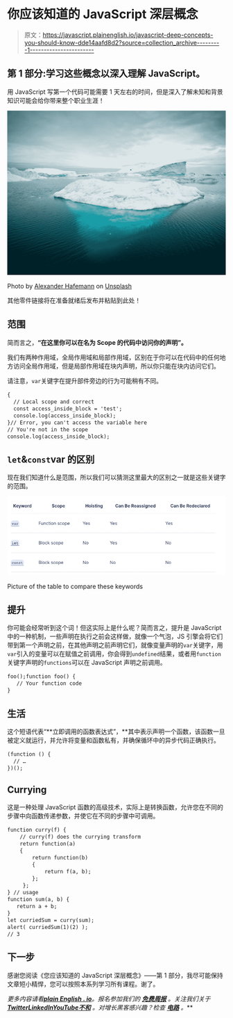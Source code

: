 # 你应该知道的 JavaScript 深层概念

> 原文：<https://javascript.plainenglish.io/javascript-deep-concepts-you-should-know-dde14aafd8d2?source=collection_archive---------1----------------------->

## 第 1 部分:学习这些概念以深入理解 JavaScript。

用 JavaScript 写第一个代码可能需要 1 天左右的时间，但是深入了解未知和背景知识可能会给你带来整个职业生涯！

![](img/21d084db8b4eb8da5b5a1cd711cc4244.png)

Photo by [Alexander Hafemann](https://unsplash.com/@mlenny?utm_source=medium&utm_medium=referral) on [Unsplash](https://unsplash.com?utm_source=medium&utm_medium=referral)

其他零件链接将在准备就绪后发布并粘贴到此处！

## 范围

简而言之，**“在这里你可以在名为 Scope 的代码中访问你的声明”。**

我们有两种作用域，全局作用域和局部作用域，区别在于你可以在代码中的任何地方访问全局作用域，但是局部作用域在块内声明，所以你只能在块内访问它们。

请注意，`var`关键字在提升部件旁边的行为可能稍有不同。

```
{
  // Local scope and correct
  const access_inside_block = 'test';
  console.log(access_inside_block);
}// Error, you can't access the variable here 
// You're not in the scope 
console.log(access_inside_block);
```

## `let`&`const`var 的区别

现在我们知道什么是范围，所以我们可以猜测这里最大的区别之一就是这些关键字的范围。

![](img/3da48fb76dba8f62ee8ad510a6090263.png)

Picture of the table to compare these keywords

## 提升

你可能会经常听到这个词！但这实际上是什么呢？简而言之，提升是 JavaScript 中的一种机制，一些声明在执行之前会这样做，就像一个气泡，JS 引擎会将它们带到第一个声明之前，在其他声明之前声明它们，就像变量声明的`var`关键字，用`var`引入的变量可以在赋值之前调用，你会得到`undefined`结果，或者用`function`关键字声明的`functions`可以在 JavaScript 声明之前调用。

```
foo();function foo() {
   // Your function code
}
```

## 生活

这个短语代表“**立即调用的函数表达式”，**其中表示声明一个函数，该函数一旦被定义就运行，并允许将变量和函数私有，并确保循环中的异步代码正确执行。

```
(function () {
  // …
})();
```

## Currying

这是一种处理 JavaScript 函数的高级技术，实际上是转换函数，允许您在不同的步骤中向函数传递参数，并使它在不同的步骤中可调用。

```
function curry(f) { 
    // curry(f) does the currying transform   
    return function(a) 
    {     
        return function(b) 
        {       
            return f(a, b);     
        };   
     }; 
} // usage 
function sum(a, b) {
   return a + b; 
}  
let curriedSum = curry(sum);  
alert( curriedSum(1)(2) ); 
// 3
```

## 下一步

感谢您阅读《您应该知道的 JavaScript 深层概念》——第 1 部分，我尽可能保持文章短小精悍，您可以按照本系列学习所有课程。谢了。

*更多内容请看*[***plain English . io***](https://plainenglish.io/)*。报名参加我们的* [***免费周报***](http://newsletter.plainenglish.io/) *。关注我们关于*[***Twitter***](https://twitter.com/inPlainEngHQ)[***LinkedIn***](https://www.linkedin.com/company/inplainenglish/)*[***YouTube***](https://www.youtube.com/channel/UCtipWUghju290NWcn8jhyAw)*[***不和***](https://discord.gg/GtDtUAvyhW) *。对增长黑客感兴趣？检查* [***电路***](https://circuit.ooo/) *。***